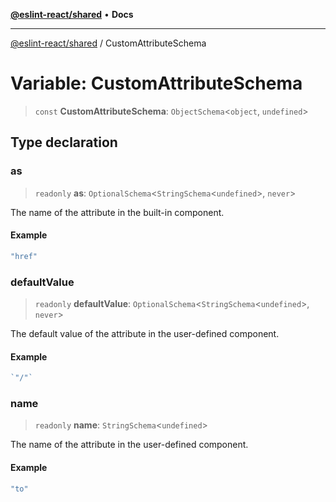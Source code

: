 [**@eslint-react/shared**](../README.md) • **Docs**

***

[@eslint-react/shared](../README.md) / CustomAttributeSchema

# Variable: CustomAttributeSchema

> `const` **CustomAttributeSchema**: `ObjectSchema`\<`object`, `undefined`\>

## Type declaration

### as

> `readonly` **as**: `OptionalSchema`\<`StringSchema`\<`undefined`\>, `never`\>

The name of the attribute in the built-in component.

#### Example

```ts
"href"
```

### defaultValue

> `readonly` **defaultValue**: `OptionalSchema`\<`StringSchema`\<`undefined`\>, `never`\>

The default value of the attribute in the user-defined component.

#### Example

```ts
`"/"`
```

### name

> `readonly` **name**: `StringSchema`\<`undefined`\>

The name of the attribute in the user-defined component.

#### Example

```ts
"to"
```
